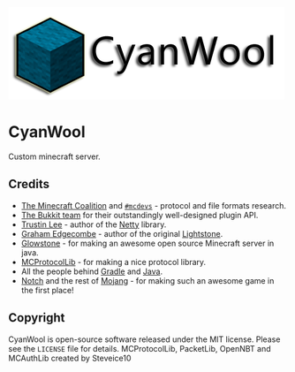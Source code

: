 ![](https://github.com/BeYkeRYkt/CyanWool/blob/master/others/Logo.png)
# CyanWool
Custom minecraft server. 

Credits
-------
 * [The Minecraft Coalition](http://wiki.vg/) and [`#mcdevs`](http://mcdevs.org/) -
   protocol and file formats research.
 * [The Bukkit team](http://bukkit.org) for their outstandingly well-designed
   plugin API.
 * [Trustin Lee](http://gleamynode.net) - author of the
   [Netty](http://netty.io/) library.
 * [Graham Edgecombe](https://github.com/grahamedgecombe/) - author of the
   original [Lightstone](https://github.com/grahamedgecombe/lightstone).
 * [Glowstone](https://github.com/GlowstoneMC/Glowstone) - for making an awesome open source Minecraft server in java.
 * [MCProtocolLib](https://github.com/Steveice10/MCProtocolLib) - for making a nice protocol library. 
 * All the people behind [Gradle](http://gradle.org) and
   [Java](http://java.oracle.com).
 * [Notch](http://mojang.com/notch) and the rest of
   [Mojang](http://mojang.com) - for making such an awesome game in the first
   place!

Copyright
---------
CyanWool is open-source software released under the MIT license. Please see
the `LICENSE` file for details.
MCProtocolLib, PacketLib, OpenNBT and MCAuthLib  created by Steveice10
